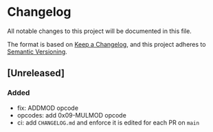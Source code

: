 # Changelog

All notable changes to this project will be documented in this file.

The format is based on [Keep a Changelog](https://keepachangelog.com/en/1.0.0/),
and this project adheres to
[Semantic Versioning](https://semver.org/spec/v2.0.0.html).

## [Unreleased]

### Added

- fix: ADDMOD opcode
- opcodes: add 0x09-MULMOD opcode
- ci: add `CHANGELOG.md` and enforce it is edited for each PR on `main`
